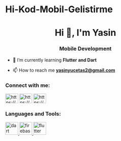 # Hi-Kod-Mobil-Gelistirme
<h1 align="center">Hi 👋, I'm Yasin</h1>
<h3 align="center">Mobile Development</h3>

- 🌱 I’m currently learning **Flutter and Dart**

- 📫 How to reach me **yasinyucetas2@gmail.com**

<h3 align="left">Connect with me:</h3>
<p align="left">
<a href="https://linkedin.com/in/https://www.linkedin.com/in/yasinyucetas/" target="blank"><img align="center" src="https://raw.githubusercontent.com/rahuldkjain/github-profile-readme-generator/master/src/images/icons/Social/linked-in-alt.svg" alt="https://www.linkedin.com/in/yasinyucetas/" height="30" width="40" /></a>
<a href="https://stackoverflow.com/users/https://stackoverflow.com/users/19252184/yasin-y%c3%bcceta%c5%9f?tab=profile" target="blank"><img align="center" src="https://raw.githubusercontent.com/rahuldkjain/github-profile-readme-generator/master/src/images/icons/Social/stack-overflow.svg" alt="https://stackoverflow.com/users/19252184/yasin-y%c3%bcceta%c5%9f?tab=profile" height="30" width="40" /></a>
<a href="https://kaggle.com/https://www.kaggle.com/yasinyucetas" target="blank"><img align="center" src="https://raw.githubusercontent.com/rahuldkjain/github-profile-readme-generator/master/src/images/icons/Social/kaggle.svg" alt="https://www.kaggle.com/yasinyucetas" height="30" width="40" /></a>
</p>

<h3 align="left">Languages and Tools:</h3>
<p align="left"> <a href="https://dart.dev" target="_blank" rel="noreferrer"> <img src="https://www.vectorlogo.zone/logos/dartlang/dartlang-icon.svg" alt="dart" width="40" height="40"/> </a> <a href="https://firebase.google.com/" target="_blank" rel="noreferrer"> <img src="https://www.vectorlogo.zone/logos/firebase/firebase-icon.svg" alt="firebase" width="40" height="40"/> </a> <a href="https://flutter.dev" target="_blank" rel="noreferrer"> <img src="https://www.vectorlogo.zone/logos/flutterio/flutterio-icon.svg" alt="flutter" width="40" height="40"/> </a> </p>
